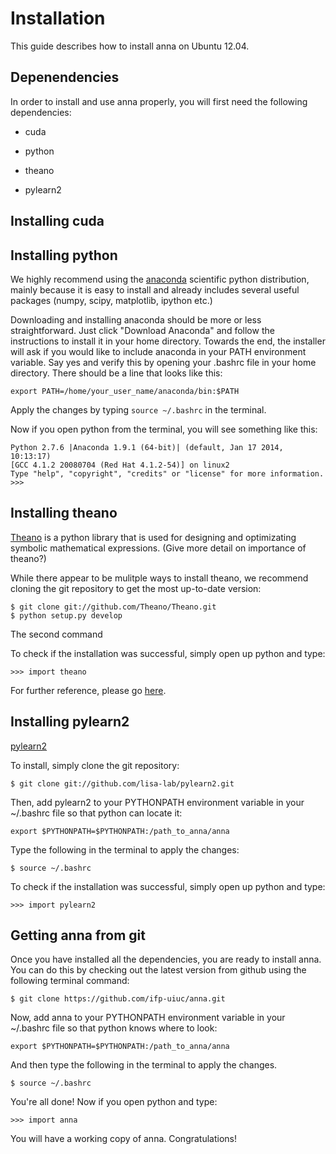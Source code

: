 # Installation

This guide describes how to install anna on Ubuntu 12.04. 

## Depenendencies

In order to install and use anna properly, you will first need the following dependencies:

+ cuda

+ python

+ theano

+ pylearn2


## Installing cuda

## Installing python

We highly recommend using the [anaconda](https://store.continuum.io/cshop/anaconda/) scientific python distribution, mainly because it is easy to install and already includes several useful packages (numpy, scipy, matplotlib, ipython etc.)

Downloading and installing anaconda should be more or less straightforward. Just click "Download Anaconda" and follow the instructions to install it in your home directory. Towards the end, the installer will ask if you would like to include anaconda in your PATH environment variable. Say yes and verify this by opening your .bashrc file in your home directory. There should be a line that looks like this:

    export PATH=/home/your_user_name/anaconda/bin:$PATH

Apply the changes by typing ` source ~/.bashrc ` in the terminal. 

Now if you open python from the terminal, you will see something like this:

    Python 2.7.6 |Anaconda 1.9.1 (64-bit)| (default, Jan 17 2014, 10:13:17)
    [GCC 4.1.2 20080704 (Red Hat 4.1.2-54)] on linux2
    Type "help", "copyright", "credits" or "license" for more information.
    >>>

## Installing theano

[Theano](http://deeplearning.net/software/theano/) is a python library that is used for designing and optimizating symbolic mathematical expressions. (Give more detail on importance of theano?)

While there appear to be mulitple ways to install theano, we recommend cloning the git repository to get the most up-to-date version:

    $ git clone git://github.com/Theano/Theano.git
    $ python setup.py develop
    
The second command 

To check if the installation was successful, simply open up python and type:

    >>> import theano

For further reference, please go [here](http://deeplearning.net/software/theano/install.html#install).


## Installing pylearn2

[pylearn2](http://deeplearning.net/software/pylearn2/) 

To install, simply clone the git repository:

    $ git clone git://github.com/lisa-lab/pylearn2.git

Then, add pylearn2 to your PYTHONPATH environment variable in your ~/.bashrc file so that python can locate it:
    
    export $PYTHONPATH=$PYTHONPATH:/path_to_anna/anna

Type the following in the terminal to apply the changes:

    $ source ~/.bashrc
    
To check if the installation was successful, simply open up python and type:

    >>> import pylearn2

## Getting anna from git

Once you have installed all the dependencies, you are ready to install anna. You can do this by checking out the latest version from github using the following terminal command:

    $ git clone https://github.com/ifp-uiuc/anna.git
    
Now, add anna to your PYTHONPATH environment variable in your ~/.bashrc file so that python knows where to look:

    export $PYTHONPATH=$PYTHONPATH:/path_to_anna/anna

And then type the following in the terminal to apply the changes.
    
    $ source ~/.bashrc

You're all done! Now if you open python and type:

    >>> import anna
    
You will have a working copy of anna. Congratulations!


